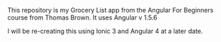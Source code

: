This repository is my Grocery List app from the Angular For Beginners course from Thomas Brown.
It uses Angular v 1.5.6

I will be re-creating this using Ionic 3 and Angular 4 at a later date.
